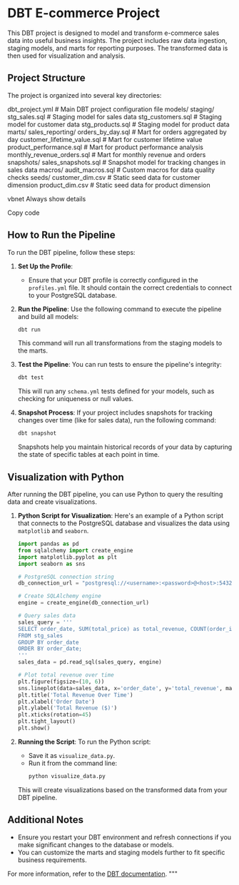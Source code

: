 # DBT E-commerce Project

This DBT project is designed to model and transform e-commerce sales data into useful business insights. The project includes raw data ingestion, staging models, and marts for reporting purposes. The transformed data is then used for visualization and analysis.

## Project Structure

The project is organized into several key directories:

dbt_project.yml # Main DBT project configuration file models/ staging/ stg_sales.sql # Staging model for sales data stg_customers.sql # Staging model for customer data stg_products.sql # Staging model for product data marts/ sales_reporting/ orders_by_day.sql # Mart for orders aggregated by day customer_lifetime_value.sql # Mart for customer lifetime value product_performance.sql # Mart for product performance analysis monthly_revenue_orders.sql # Mart for monthly revenue and orders snapshots/ sales_snapshots.sql # Snapshot model for tracking changes in sales data macros/ audit_macros.sql # Custom macros for data quality checks seeds/ customer_dim.csv # Static seed data for customer dimension product_dim.csv # Static seed data for product dimension

vbnet
Always show details

Copy code

## How to Run the Pipeline

To run the DBT pipeline, follow these steps:

1. **Set Up the Profile**:
    - Ensure that your DBT profile is correctly configured in the `profiles.yml` file. It should contain the correct credentials to connect to your PostgreSQL database.

2. **Run the Pipeline**:
    Use the following command to execute the pipeline and build all models:
    ```bash
    dbt run
    ```

    This command will run all transformations from the staging models to the marts.

3. **Test the Pipeline**:
    You can run tests to ensure the pipeline's integrity:
    ```bash
    dbt test
    ```

    This will run any `schema.yml` tests defined for your models, such as checking for uniqueness or null values.

4. **Snapshot Process**:
    If your project includes snapshots for tracking changes over time (like for sales data), run the following command:
    ```bash
    dbt snapshot
    ```

    Snapshots help you maintain historical records of your data by capturing the state of specific tables at each point in time.

## Visualization with Python

After running the DBT pipeline, you can use Python to query the resulting data and create visualizations.

1. **Python Script for Visualization**:
    Here's an example of a Python script that connects to the PostgreSQL database and visualizes the data using `matplotlib` and `seaborn`.

    ```python
    import pandas as pd
    from sqlalchemy import create_engine
    import matplotlib.pyplot as plt
    import seaborn as sns

    # PostgreSQL connection string
    db_connection_url = "postgresql://<username>:<password>@<host>:5432/<database>"

    # Create SQLAlchemy engine
    engine = create_engine(db_connection_url)

    # Query sales data
    sales_query = '''
    SELECT order_date, SUM(total_price) as total_revenue, COUNT(order_id) as total_orders
    FROM stg_sales
    GROUP BY order_date
    ORDER BY order_date;
    '''
    sales_data = pd.read_sql(sales_query, engine)

    # Plot total revenue over time
    plt.figure(figsize=(10, 6))
    sns.lineplot(data=sales_data, x='order_date', y='total_revenue', marker='o')
    plt.title('Total Revenue Over Time')
    plt.xlabel('Order Date')
    plt.ylabel('Total Revenue ($)')
    plt.xticks(rotation=45)
    plt.tight_layout()
    plt.show()
    ```

2. **Running the Script**:
    To run the Python script:
    - Save it as `visualize_data.py`.
    - Run it from the command line:
      ```bash
      python visualize_data.py
      ```

    This will create visualizations based on the transformed data from your DBT pipeline.

## Additional Notes

- Ensure you restart your DBT environment and refresh connections if you make significant changes to the database or models.
- You can customize the marts and staging models further to fit specific business requirements.

For more information, refer to the [DBT documentation](https://docs.getdbt.com/).
"""
